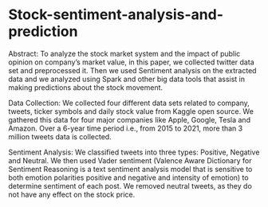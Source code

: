 # Stock-sentiment-analysis-and-prediction

Abstract:
To analyze the stock market system and the impact of public opinion on company’s market value, in this paper, we collected twitter data set and preprocessed it. Then we used Sentiment analysis on the extracted data and we analyzed using Spark and other big data tools that assist in making predictions about the stock movement.

Data Collection:
We collected four different data sets related to company, tweets, ticker symbols and daily stock value from Kaggle open source. We gathered this data for four major companies like Apple, Google, Tesla and Amazon. Over a 6-year time period i.e., from 2015 to 2021, more than 3 million tweets data is collected.

Sentiment Analysis:
We classified tweets into three types: Positive, Negative and Neutral. We then used Vader sentiment (Valence Aware Dictionary for Sentiment Reasoning is a text sentiment analysis model that is sensitive to both emotion polarities positive and negative and intensity of emotion) to determine sentiment of each post. We removed neutral tweets, as they do not have any effect on the stock price.
